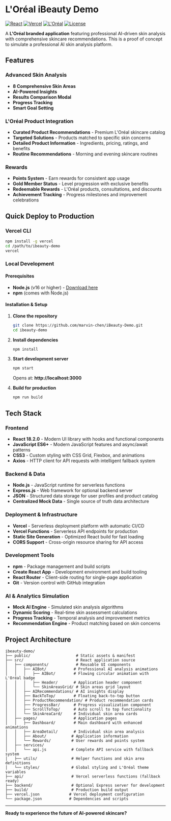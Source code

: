 # L'Oréal iBeauty Demo 

[![React](https://img.shields.io/badge/React-18.2.0-blue.svg)](https://reactjs.org/)
[![Vercel](https://img.shields.io/badge/Vercel-Deployed-black.svg)](https://vercel.com/)
[![L'Oréal](https://img.shields.io/badge/L'Oréal-Branded-gold.svg)](#)
[![License](https://img.shields.io/badge/License-MIT-yellow.svg)](LICENSE)

A **L'Oréal branded application** featuring professional AI-driven skin analysis with comprehensive skincare recommendations. This is a proof of concept to simulate a professional AI skin analysis platform.


## Features

### Advanced Skin Analysis
- **8 Comprehensive Skin Areas** 
- **AI-Powered Insights** 
- **Results Comparison Modal** 
- **Progress Tracking** 
- **Smart Goal Setting** 

### L'Oréal Product Integration
- **Curated Product Recommendations** - Premium L'Oréal skincare catalog
- **Targeted Solutions** - Products matched to specific skin concerns
- **Detailed Product Information** - Ingredients, pricing, ratings, and benefits
- **Routine Recommendations** - Morning and evening skincare routines

### Rewards
- **Points System** - Earn rewards for consistent app usage
- **Gold Member Status** - Level progression with exclusive benefits
- **Redeemable Rewards** - L'Oréal products, consultations, and discounts
- **Achievement Tracking** - Progress milestones and improvement celebrations

## Quick Deploy to Production

### Vercel CLI
```bash
npm install -g vercel
cd /path/to/ibeauty-demo
vercel
```

### Local Development

#### Prerequisites
- **Node.js** (v16 or higher) - [Download here](https://nodejs.org/)
- **npm** (comes with Node.js)

#### Installation & Setup
1. **Clone the repository**
   ```bash
   git clone https://github.com/marvin-chen/iBeauty-Demo.git
   cd ibeauty-demo
   ```

2. **Install dependencies**
   ```bash
   npm install
   ```

3. **Start development server**
   ```bash
   npm start
   ```
   
   Opens at: **http://localhost:3000**

4. **Build for production**
   ```bash
   npm run build
   ```

## Tech Stack

### Frontend
- **React 18.2.0** - Modern UI library with hooks and functional components
- **JavaScript ES6+** - Modern JavaScript features and async/await patterns
- **CSS3** - Custom styling with CSS Grid, Flexbox, and animations
- **Axios** - HTTP client for API requests with intelligent fallback system

### Backend & Data
- **Node.js** - JavaScript runtime for serverless functions
- **Express.js** - Web framework for optional backend server
- **JSON** - Structured data storage for user profiles and product catalog
- **Centralized Mock Data** - Single source of truth data architecture

### Deployment & Infrastructure
- **Vercel** - Serverless deployment platform with automatic CI/CD
- **Vercel Functions** - Serverless API endpoints for production
- **Static Site Generation** - Optimized React build for fast loading
- **CORS Support** - Cross-origin resource sharing for API access

### Development Tools
- **npm** - Package management and build scripts
- **Create React App** - Development environment and build tooling
- **React Router** - Client-side routing for single-page application
- **Git** - Version control with GitHub integration

### AI & Analytics Simulation
- **Mock AI Engine** - Simulated skin analysis algorithms
- **Dynamic Scoring** - Real-time skin assessment calculations
- **Progress Tracking** - Temporal analysis and improvement metrics
- **Recommendation Engine** - Product matching based on skin concerns

## Project Architecture

```
ibeauty-demo/
├── public/                    # Static assets & manifest
├── src/                       # React application source
│   ├── components/            # Reusable UI components
│   │   ├── AIBot/            # Professional AI analysis animations
│   │   │   ├── AIBot/        # Flowing circular animation with L'Oréal badge
│   │   │   ├── Header/       # Application header component
│   │   │   └── SkinAreasGrid/ # Skin areas grid layout
│   │   ├── AIRecommendations/ # AI insights display
│   │   ├── BackToTop/        # Floating back-to-top button
│   │   ├── ProductRecommendation/ # Product recommendation cards
│   │   ├── ProgressBar/      # Progress visualization component
│   │   ├── ScrollToTop/      # Auto scroll to top functionality
│   │   └── SkinAreaCard/     # Individual skin area cards
│   ├── pages/                # Application pages
│   │   ├── Dashboard/        # Main dashboard with enhanced animations
│   │   ├── AreaDetail/       # Individual skin area analysis
│   │   ├── About/           # Application information
│   │   └── Rewards/         # User rewards and points system
│   ├── services/            
│   │   └── api.js           # Complete API service with fallback system
│   ├── utils/               # Helper functions and skin area definitions
│   └── styles/              # Global styling and L'Oréal theme variables
├── api/                     # Vercel serverless functions (fallback ready)
├── backend/                 # Optional Express server for development
├── build/                   # Production build output
├── vercel.json             # Vercel deployment configuration
└── package.json            # Dependencies and scripts
```

---

**Ready to experience the future of AI-powered skincare?** 
